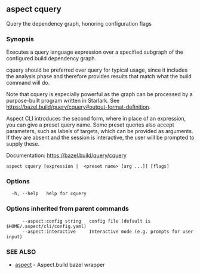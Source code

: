 ## aspect cquery

Query the dependency graph, honoring configuration flags

### Synopsis

Executes a query language expression over a specified subgraph of the configured build dependency graph.

cquery should be preferred over query for typical usage, since it includes the analysis phase and
therefore provides results that match what the build command will do.

Note that cquery is especially powerful as the graph can be processed by a purpose-built program
written in Starlark. See <https://bazel.build/query/cquery#output-format-definition>.

Aspect CLI introduces the second form, where in place of an expression, you can give a preset query name.
Some preset queries also accept parameters, such as labels of targets, which can be provided as arguments.
If they are absent and the session is interactive, the user will be prompted to supply these.

Documentation: <https://bazel.build/query/cquery>


```
aspect cquery [expression |  <preset name> [arg ...]] [flags]
```

### Options

```
  -h, --help   help for cquery
```

### Options inherited from parent commands

```
      --aspect:config string   config file (default is $HOME/.aspect/cli/config.yaml)
      --aspect:interactive     Interactive mode (e.g. prompts for user input)
```

### SEE ALSO

* [aspect](aspect.md)	 - Aspect.build bazel wrapper

